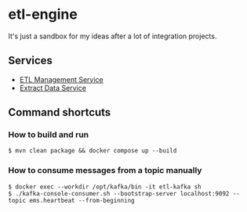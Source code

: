 # etl-engine

It's just a sandbox for my ideas after a lot of integration projects.

## Services

- [ETL Management Service](etl-management-service/README.md)
- [Extract Data Service](extract-data-service/README.md)

## Command shortcuts

### How to build and run

```shell
$ mvn clean package && docker compose up --build
```

### How to consume messages from a topic manually

```shell
$ docker exec --workdir /opt/kafka/bin -it etl-kafka sh
$ ./kafka-console-consumer.sh --bootstrap-server localhost:9092 --topic ems.heartbeat --from-beginning
```
